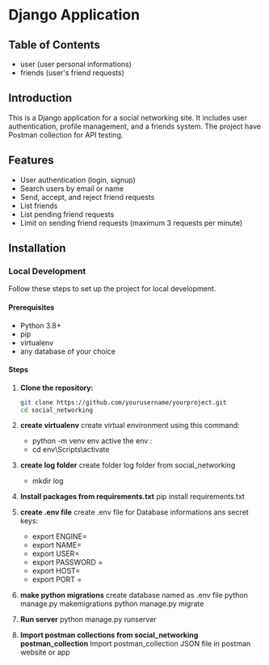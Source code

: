  
# Django Application

## Table of Contents
- user (user personal informations)
- friends (user's friend requests)

## Introduction
This is a Django application for a social networking site. It includes user authentication, profile management, and a friends system. The project have Postman collection for API testing.

## Features
- User authentication (login, signup)
- Search users by email or name
- Send, accept, and reject friend requests
- List friends
- List pending friend requests
- Limit on sending friend requests (maximum 3 requests per minute)

## Installation

### Local Development
Follow these steps to set up the project for local development.

#### Prerequisites
- Python 3.8+
- pip
- virtualenv
- any database of your choice


#### Steps
1. **Clone the repository:**
   ```bash
   git clone https://github.com/yourusername/yourproject.git
   cd social_networking

2. **create virtualenv**
    create virtual environment using this command: 
    - python -m venv env
    active the env :
    - cd env\Scripts\activate


3. **create log folder**
    create folder log folder from social_networking 
    - mkdir log

4. **Install packages from requirements.txt**
    pip install requirements.txt

5. **create .env file**
    create .env file for Database informations ans secret keys:
    - export ENGINE= 
    - export NAME= 
    - export USER= 
    - export PASSWORD = 
    - export HOST= 
    - export PORT = 

6. **make python migrations**
    create database named as .env file
    python manage.py makemigrations
    python manage.py migrate

7. **Run server**
    python manage.py runserver

8. **Import postman collections from social_networking postman_collection**
    Import postman_collection JSON file in postman website or app


